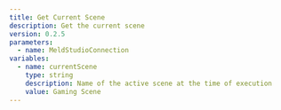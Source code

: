 ```yaml
---
title: Get Current Scene
description: Get the current scene
version: 0.2.5
parameters:
  - name: MeldStudioConnection
variables:
  - name: currentScene
    type: string
    description: Name of the active scene at the time of execution
    value: Gaming Scene
---
```

